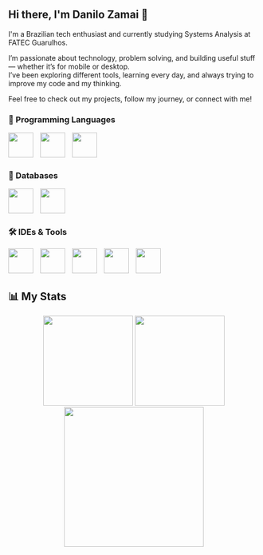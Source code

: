 ## Hi there, I'm Danilo Zamai 👋


I'm a Brazilian tech enthusiast and currently studying Systems Analysis at FATEC Guarulhos.

I’m passionate about technology, problem solving, and building useful stuff — whether it’s for mobile or desktop.  
I’ve been exploring different tools, learning every day, and always trying to improve my code and my thinking.

Feel free to check out my projects, follow my journey, or connect with me!



<h3>🧠 Programming Languages</h3>
<p align="left">
  <img src="https://cdn.jsdelivr.net/gh/devicons/devicon/icons/java/java-original.svg" width="50" height="50" style="margin-right: 10px;"/>
  <img src="https://cdn.jsdelivr.net/gh/devicons/devicon/icons/csharp/csharp-original.svg" width="50" height="50" style="margin-right: 10px;"/>
  <img src="https://cdn.jsdelivr.net/gh/devicons/devicon/icons/cplusplus/cplusplus-original.svg" width="50" height="50" style="margin-right: 10px;"/>
</p>

<h3>💾 Databases</h3>
<p align="left">
  <img src="https://cdn.jsdelivr.net/gh/devicons/devicon/icons/mysql/mysql-original.svg" width="50" height="50" style="margin-right: 10px;"/>
  <img src="https://cdn.jsdelivr.net/gh/devicons/devicon/icons/firebase/firebase-plain.svg" width="50" height="50" style="margin-right: 10px;"/>
</p>

<h3>🛠️ IDEs & Tools</h3>
<p align="left">
  <img src="https://cdn.jsdelivr.net/gh/devicons/devicon/icons/androidstudio/androidstudio-original.svg" width="50" height="50" style="margin-right: 10px;"/>
  <img src="https://cdn.jsdelivr.net/gh/devicons/devicon/icons/eclipse/eclipse-original.svg" width="50" height="50" style="margin-right: 10px;"/>
  <img src="https://cdn.jsdelivr.net/gh/devicons/devicon/icons/vscode/vscode-original.svg" width="50" height="50" style="margin-right: 10px;"/>
  <img src="https://cdn.jsdelivr.net/gh/devicons/devicon/icons/intellij/intellij-original.svg" width="50" height="50" style="margin-right: 10px;"/>
  <img src="https://cdn.jsdelivr.net/gh/devicons/devicon/icons/visualstudio/visualstudio-plain.svg" width="50" height="50" style="margin-right: 10px;"/>
</p>



## 📊 My Stats

<div align="center">

<!-- GitHub Readme Stats -->
<img height="180em" src="https://github-readme-stats.vercel.app/api?username=Amazolin&show_icons=true&theme=radical&count_private=true"/>

<!-- Most Used Languages -->
<img height="180em" src="https://github-readme-stats.vercel.app/api/top-langs/?username=Amazolin&layout=compact&theme=radical"/>

<!-- GitHub Streak Stats -->
<img height="280em" src="https://github-readme-streak-stats.herokuapp.com/?user=Amazolin&theme=radical"/>

</div>
